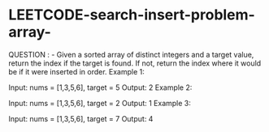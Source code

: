 # LEETCODE-search-insert-problem-array-
 QUESTION : - Given a sorted array of distinct integers and a target value, return the index if the target is found. If not, return the index where it would be if it were inserted in order.
 Example 1:

Input: nums = [1,3,5,6], target = 5
Output: 2
Example 2:

Input: nums = [1,3,5,6], target = 2
Output: 1
Example 3:

Input: nums = [1,3,5,6], target = 7
Output: 4
 

